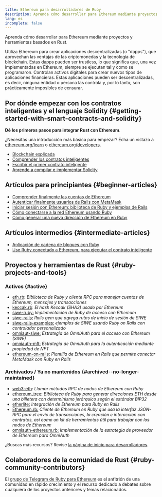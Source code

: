 ```yaml
---
title: Ethereum para desarrolladores de Ruby
description: Aprenda cómo desarrollar para Ethereum mediante proyectos y herramientas basados en Rust.
lang: es
incomplete: false
---
```


<FeaturedText>Aprenda cómo desarrollar para Ethereum mediante proyectos y herramientas basados en Rust.</FeaturedText>

Utiliza Ethereum para crear aplicaciones descentralizadas (o "dapps"), que aprovechan las ventajas de las criptomonedas y la tecnología de blockchain. Estas dapps pueden ser trustless, lo que significa que, una vez implementadas en Ethereum, siempre se ejecutan tal y como se programaron. Controlan activos digitales para crear nuevos tipos de aplicaciones financieras. Estas aplicaciones pueden ser descentralizadas, es decir, ninguna entidad o persona las controla y, por lo tanto, son prácticamente imposibles de censurar.

## Por dónde empezar con los contratos inteligentes y el lenguaje Solidity {#getting-started-with-smart-contracts-and-solidity}

**Dé los primeros pasos para integrar Rust con Ethereum.**

¿Necesitas una introducción más básica para empezar? Echa un vistazo a [ethereum.org/learn](/learn/) o [ethereum.org/developers](/developers/).

- [Blockchain explicada](https://kauri.io/article/d55684513211466da7f8cc03987607d5/blockchain-explained)
- [Comprender los contratos inteligentes](https://kauri.io/article/e4f66c6079e74a4a9b532148d3158188/ethereum-101-part-5-the-smart-contract)
- [Escribir el primer contrato inteligente](https://kauri.io/article/124b7db1d0cf4f47b414f8b13c9d66e2/remix-ide-your-first-smart-contract)
- [Aprende a compilar e implementar Solidity](https://kauri.io/article/973c5f54c4434bb1b0160cff8c695369/understanding-smart-contract-compilation-and-deployment)

## Artículos para principiantes {#beginner-articles}

- [Comprender finalmente las cuentas de Ethereum](https://dev.to/q9/finally-understanding-ethereum-accounts-1kpe)
- [Autenticar finalmente usuarios de Rails con MetaMask](https://dev.to/q9/finally-authenticating-rails-users-with-metamask-3fj)
- [Iniciar sesión con Ethereum: biblioteca de Ruby y ejemplos de Rails](https://blog.spruceid.com/sign-in-with-ethereum-ruby-library-release-and-rails-examples/)
- [Cómo conectarse a la red Ethereum usando Ruby](https://www.quicknode.com/guides/web3-sdks/how-to-connect-to-the-ethereum-network-using-ruby)
- [Cómo generar una nueva dirección de Ethereum en Ruby](https://www.quicknode.com/guides/web3-sdks/how-to-generate-a-new-ethereum-address-in-ruby)

## Artículos intermedios {#intermediate-articles}

- [Aplicación de cadena de bloques con Ruby](https://www.nopio.com/blog/blockchain-app-ruby/)
- [Use Ruby conectado a Ethereum, para ejecutar el contrato inteligente](https://titanwolf.org/Network/Articles/Article?AID=87285822-9b25-49d5-ba2a-7ad95fff7ef9)

## Proyectos y herramientas de Rust {#ruby-projects-and-tools}

### Activos {#active}

- [eth.rb](https://github.com/q9f/eth.rb): _Biblioteca de Ruby y cliente RPC para manejar cuentas de Ethereum, mensajes y transacciones_
- [keccak.rb](https://github.com/q9f/keccak.rb): _El hash Keccak (SHA3) usado por Ethereum_
- [siwe-ruby:](https://github.com/signinwithethereum/siwe-ruby) _Implementación de Ruby de acceso con Ethereum_
- [siwe-rails:](https://github.com/signinwithethereum/siwe-rails) _Rails gem que agrega rutas de inicio de sesión de SIWE_
- [siwe-rails-examples:](https://github.com/signinwithethereum/siwe-rails-examples) _ejemplos de SIWE usando Ruby on Rails con controlador personalizado_
- [omniaut-siwe:](https://github.com/signinwithethereum/omniauth-siwe) _Estrategia de OmniAuth para el acceso con Ethereum (SIWE)_
- [omniauth-mft:](https://github.com/valthon/omniauth-nft) _Estrategia de OmniAuth para la autenticación mediante propiedad de NFT_
- [ethereum-on-rails](https://github.com/q9f/ethereum-on-rails): _Plantilla de Ethereum en Rails que permite conectar MetaMask con Ruby en Rails_

### Archivados / Ya no mantenidos {#archived--no-longer-maintained}

- [web3-eth](https://github.com/spikewilliams/vtada-ethereum): _Llamar métodos RPC de nodos de Ethereum con Ruby_
- [ethereum_tree](https://github.com/longhoangwkm/ethereum_tree): _Biblioteca de Ruby para generar direcciones ETH desde una billetera con determinismo jerárquico según el estándar BIP32_
- [etherlite:](https://github.com/budacom/etherlite) _Integración de Ethereum para Ruby en Rails_
- [Ethereum.rb:](https://github.com/EthWorks/ethereum.rb) _Cliente de Ethereum en Ruby que usa la interfaz JSON-RPC para el envío de transacciones, la creación e interacción con contratos, así como un kit de herramientas útil para trabajar con los nodos de Ethereum_
- [omniauth-ethereum.rb:](https://github.com/q9f/omniauth-ethereum.rb) _Implementación de la estrategia de proveedor de Ethereum para OmniAuth_

¿Buscas más recursos? Revise [la página de inicio para desarrolladores](/developers/).

## Colaboradores de la comunidad de Rust {#ruby-community-contributors}

El [grupo de Telegram de Ruby para Ethereum](https://t.me/ruby_eth) es el anfitrión de una comunidad en rápido crecimiento y el recurso dedicado a debates sobre cualquiera de los proyectos anteriores y temas relacionados.
